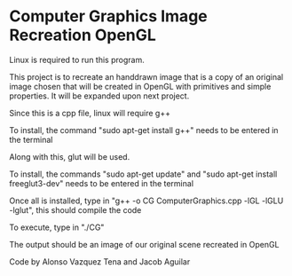 # Computer Graphics Image Recreation OpenGL
Linux is required to run this program. 

This project is to recreate an handdrawn image that is a copy of an original image chosen that will be created in OpenGL
with primitives and simple properties. It will be expanded upon next project.

Since this is a cpp file, linux will require g++ 

To install, the command "sudo apt-get install g++" needs to be entered in the terminal

Along with this, glut will be used.

To install, the commands "sudo apt-get update" and "sudo apt-get install freeglut3-dev" needs to be entered in the terminal

Once all is installed, type in "g++ -o CG ComputerGraphics.cpp -lGL -lGLU -lglut", this should compile the code

To execute, type in "./CG" 

The output should be an image of our original scene recreated in OpenGL

Code by Alonso Vazquez Tena and Jacob Aguilar
